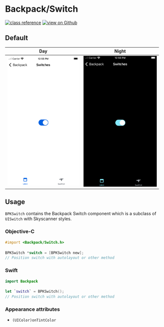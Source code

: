 # Backpack/Switch
[![class reference](https://img.shields.io/badge/Class%20reference-iOS-blue)](https://backpack.github.io/ios/versions/latest/uikit/Classes/BPKSwitch.html)
[![view on Github](https://img.shields.io/badge/Source%20code-GitHub-lightgrey)](https://github.com/Skyscanner/backpack-ios/tree/main/Backpack/Switch)

## Default

| Day | Night |
| --- | --- |
| <img src="https://raw.githubusercontent.com/Skyscanner/backpack-ios/main/screenshots/iPhone-switch___default_lm.png" alt="" width="375" /> |<img src="https://raw.githubusercontent.com/Skyscanner/backpack-ios/main/screenshots/iPhone-switch___default_dm.png" alt="" width="375" /> |

## Usage

`BPKSwitch` contains the Backpack Switch component which is a subclass of `UISwitch` with Skyscanner styles.

### Objective-C

```objective-c
#import <Backpack/Switch.h>

BPKSwitch *switch = [BPKSwitch new];
// Position switch with autolayout or other method
```

### Swift

```swift
import Backpack

let `switch` = BPKSwitch();
// Position switch with autolayout or other method
```

### Appearance attributes

- `(UIColor)onTintColor`
